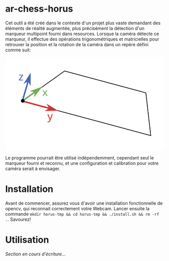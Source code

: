 # ar-chess-horus
Cet outil a été créé dans le contexte d'un projet plus vaste demandant des éléments de réalité augmentée, plus précisément la détection d'un marqueur multipoint fourni dans resources. Lorsque la caméra détecte ce marqueur, il effectue des opérations trigonométriques et matricielles pour retrouver la position et la rotation de la caméra dans un repère défini comme suit:

![Repere](perspective.svg)

Le programme pourrait être utilisé indépendemment, cependant seul le marqueur fourni et reconnu, et une configuration et calibration pour votre caméra serait à envisager.

# Installation
Avant de commencer, assurez vous d'avoir une installation fonctionnelle de opencv, qui reconnait correctement votre Webcam.
Lancer ensuite la commande `mkdir horus-tmp && cd horus-tmp && ./install.sh && rm -rf .`. Savourez!

# Utilisation
_Section en cours d'écriture..._
